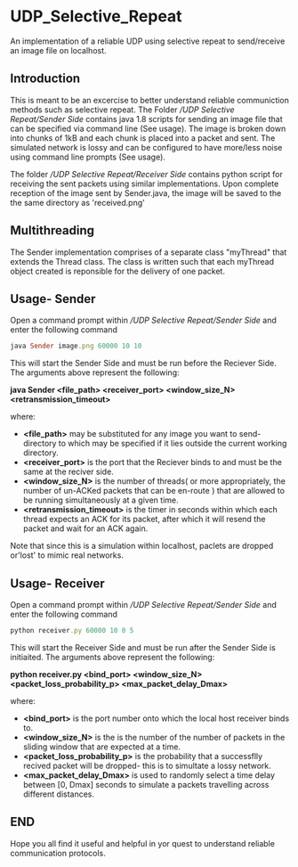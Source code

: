 # UDP_Selective_Repeat
An implementation of a reliable UDP using selective repeat to send/receive an image file on localhost.

## Introduction
This is meant to be an excercise to better understand reliable communiction methods such as selective repeat. The Folder */UDP Selective Repeat/Sender Side* contains java 1.8 scripts for sending an image file that can be specified via command line (See usage). The image is broken down into chunks of 1kB and each chunk is placed into a packet and sent. The simulated network is lossy and can be configured to have more/less noise using command line prompts (See usage).

The folder */UDP Selective Repeat/Receiver Side* contains python script for receiving the sent packets using similar  implementations. Upon complete reception of the image sent by Sender.java, the image will be saved to the the same directory as 'received.png'

## Multithreading
The Sender implementation comprises of a separate class "myThread" that extends the Thread class. The class is written such that each myThread object created is reponsible for the delivery of one packet.

## Usage- Sender
Open a command prompt within */UDP Selective Repeat/Sender Side* and enter the following command
```ruby
java Sender image.png 60000 10 10
```
This will start the Sender Side and must be run before the Reciever Side. The arguments above represent the following:

**java Sender <file_path> <receiver_port> <window_size_N> <retransmission_timeout>**

where:
- **<file_path>** may be substituted for any image you want to send- directory to which may be specified if it lies outside the current working directory.
- **<receiver_port>** is the port that the Reciever binds to and must be the same at the reciver side.
- **<window_size_N>** is the number of threads( or more appropriately, the number of un-ACKed packets that can be en-route ) that are allowed to be running simultaneously at a given time.
- **<retransmission_timeout>** is the timer in seconds within which each thread expects an ACK for its packet, after which it will resend the packet and wait for an ACK again.

Note that since this is a simulation within localhost, paclets are dropped or'lost' to mimic real networks.

## Usage- Receiver
Open a command prompt within */UDP Selective Repeat/Sender Side* and enter the following command
```ruby
python receiver.py 60000 10 0 5
```
This will start the Receiver Side and must be run after the Sender Side is initiaited. The arguments above represent the following:

**python receiver.py <bind_port> <window_size_N> <packet_loss_probability_p> <max_packet_delay_Dmax>**

where:
- **<bind_port>** is the port number onto which the local host receiver binds to.
- **<window_size_N>** is the is the number of the number of packets in the sliding window that are expected at a time.
- **<packet_loss_probability_p>** is the probability that a successflly recived packet will be dropped- this is to simultate a lossy network.
- **<max_packet_delay_Dmax>** is used to randomly select a time delay between [0, Dmax] seconds to simulate a packets travelling across different distances.

## END
Hope you all find it useful and helpful in yor quest to understand reliable communication protocols.
